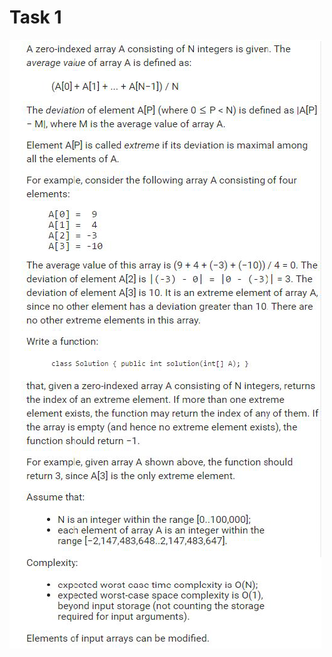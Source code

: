# Task 1

![Task1](https://github.com/caofontaine/CodingExercises/blob/master/GalateaAssociates/ex1/img/task1.png "Task1")